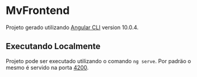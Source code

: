 # MvFrontend

Projeto gerado utilizando [Angular CLI](https://github.com/angular/angular-cli) version 10.0.4.

## Executando Localmente

Projeto pode ser executado utilizando o comando `ng serve`. Por padräo o mesmo é servido na porta [4200](http://localhost:4200/). 
